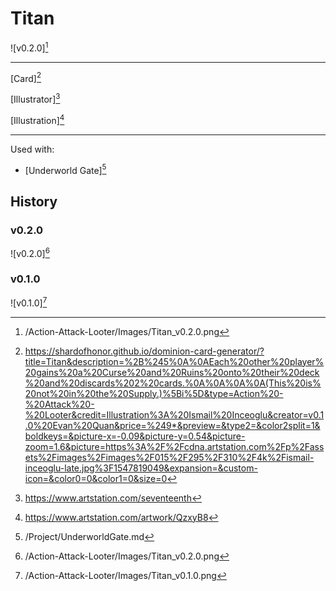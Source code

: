 # Titan

![v0.2.0][^v0.2.0]

---

[Card][^Card]

[Illustrator][^Illustrator]

[Illustration][^Illustration]

---

Used with:

- [Underworld Gate][^Underworld Gate]


## History

### v0.2.0

![v0.2.0][^v0.2.0]

### v0.1.0

![v0.1.0][^v0.1.0]

[^v0.1.0]: /Action-Attack-Looter/Images/Titan_v0.1.0.png
[^v0.2.0]: /Action-Attack-Looter/Images/Titan_v0.2.0.png
[^Underworld Gate]: /Project/UnderworldGate.md
[^Card]: https://shardofhonor.github.io/dominion-card-generator/?title=Titan&description=%2B%245%0A%0AEach%20other%20player%20gains%20a%20Curse%20and%20Ruins%20onto%20their%20deck%20and%20discards%202%20cards.%0A%0A%0A%0A(This%20is%20not%20in%20the%20Supply.)%5Bi%5D&type=Action%20-%20Attack%20-%20Looter&credit=Illustration%3A%20Ismail%20Inceoglu&creator=v0.1.0%20Evan%20Quan&price=%249*&preview=&type2=&color2split=1&boldkeys=&picture-x=-0.09&picture-y=0.54&picture-zoom=1.6&picture=https%3A%2F%2Fcdna.artstation.com%2Fp%2Fassets%2Fimages%2Fimages%2F015%2F295%2F310%2F4k%2Fismail-inceoglu-late.jpg%3F1547819049&expansion=&custom-icon=&color0=0&color1=0&size=0
[^Illustrator]: https://www.artstation.com/seventeenth
[^Illustration]: https://www.artstation.com/artwork/QzxyB8
